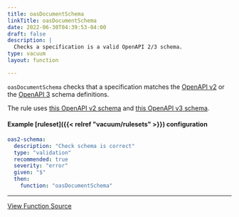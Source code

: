 ```yaml
---
title: oasDocumentSchema
linkTitle: oasDocumentSchema
date: 2022-06-30T04:39:53-04:00
draft: false
description: |
  Checks a specification is a valid OpenAPI 2/3 schema.
type: vacuum
layout: function

---
```


`oasDocumentSchema` checks that a specification matches the [OpenAPI v2](https://swagger.io/specification/v2/) 
or the [OpenAPI 3](https://swagger.io/specification/) schema definitions.

The rule uses [this OpenAPI v2 schema](https://github.com/daveshanley/vacuum/blob/main/model/schemas/swagger2-schema.yaml) 
and [this OpenAPI v3 schema](https://github.com/daveshanley/vacuum/blob/main/model/schemas/oas3-schema.yaml).

#### Example [ruleset]({{< relref "vacuum/rulesets" >}}) configuration

```yaml
oas2-schema:
  description: "Check schema is correct"
  type: "validation"
  recommended: true
  severity: "error"
  given: "$"
  then:
    function: "oasDocumentSchema"
```

---

[View Function Source](https://github.com/daveshanley/vacuum/blob/main/functions/openapi/oas_schema.go)